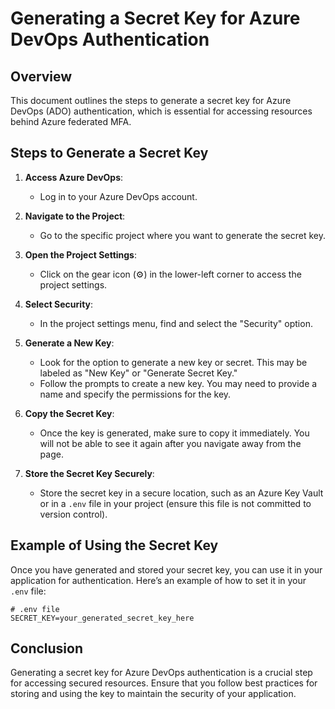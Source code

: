 # Generating a Secret Key for Azure DevOps Authentication

## Overview
This document outlines the steps to generate a secret key for Azure DevOps (ADO) authentication, which is essential for accessing resources behind Azure federated MFA.

## Steps to Generate a Secret Key

1. **Access Azure DevOps**:
   - Log in to your Azure DevOps account.

2. **Navigate to the Project**:
   - Go to the specific project where you want to generate the secret key.

3. **Open the Project Settings**:
   - Click on the gear icon (⚙️) in the lower-left corner to access the project settings.

4. **Select Security**:
   - In the project settings menu, find and select the "Security" option.

5. **Generate a New Key**:
   - Look for the option to generate a new key or secret. This may be labeled as "New Key" or "Generate Secret Key."
   - Follow the prompts to create a new key. You may need to provide a name and specify the permissions for the key.

6. **Copy the Secret Key**:
   - Once the key is generated, make sure to copy it immediately. You will not be able to see it again after you navigate away from the page.

7. **Store the Secret Key Securely**:
   - Store the secret key in a secure location, such as an Azure Key Vault or in a `.env` file in your project (ensure this file is not committed to version control).

## Example of Using the Secret Key
Once you have generated and stored your secret key, you can use it in your application for authentication. Here’s an example of how to set it in your `.env` file:

```env
# .env file
SECRET_KEY=your_generated_secret_key_here
```

## Conclusion
Generating a secret key for Azure DevOps authentication is a crucial step for accessing secured resources. Ensure that you follow best practices for storing and using the key to maintain the security of your application.
